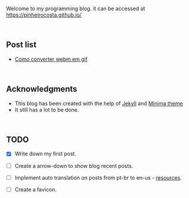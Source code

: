 Welcome to my programming blog. it can be accessed at https://pinheirocosta.github.io/

<br>

## Post list

* [Como converter webm em gif](https://pinheirocosta.github.io/converter-video-em-gif/)

<br>

## Acknowledgments

* This blog has been created with the help of [Jekyll](https://jekyllrb.com/) and [Minima theme](https://github.com/jekyll/minima)
* It still has a lot to be done. 

<br>

## TODO

- [x] Write down my first post.
- [ ] Create a arrow-down to show blog recent posts.
- [ ] Implement auto translation on posts from pt-br to en-us - [resources](https://matthewlincoln.net/2020/03/01/multilingual-jekyll.html).
- [ ] Create a favicon.



